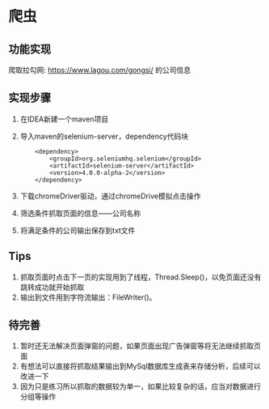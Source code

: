 # 爬虫





## 功能实现

爬取拉勾网: https://www.lagou.com/gongsi/ 的公司信息

## 实现步骤

1. 在IDEA新建一个maven项目

2. 导入maven的selenium-server，dependency代码块

   ```
       <dependency>
           <groupId>org.seleniumhq.selenium</groupId>
           <artifactId>selenium-server</artifactId>
           <version>4.0.0-alpha-2</version>
       </dependency>
   ```

   

3. 下载chromeDriver驱动，通过chromeDrive模拟点击操作

4. 筛选条件抓取页面的信息——公司名称

5. 将满足条件的公司输出保存到txt文件

## Tips

1. 抓取页面时点击下一页的实现用到了线程，Thread.Sleep()，以免页面还没有跳转成功就开始抓取
2. 输出到文件用到字符流输出：FileWriter()。



## 待完善

1. 暂时还无法解决页面弹窗的问题，如果页面出现广告弹窗等将无法继续抓取页面
2. 有想法可以直接将抓取结果输出到MySql数据库生成表来存储分析，后续可以改进一下
3. 因为只是练习所以抓取的数据较为单一，如果比较复杂的话，应当对数据进行分组等操作
